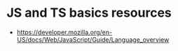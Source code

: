 # JS and TS basics resources
- https://developer.mozilla.org/en-US/docs/Web/JavaScript/Guide/Language_overview
